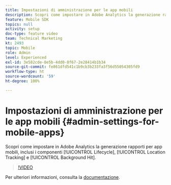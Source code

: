 ```yaml
---
title: Impostazioni di amministrazione per le app mobili
description: Scopri come impostare in Adobe Analytics la generazione rapporti per app mobili, compresi quelli sul ciclo di vita, il tracciamento della posizione e gli hit in background.
feature: Mobile SDK
topics: null
activity: setup
doc-type: feature video
team: Technical Marketing
kt: 2493
topic: Mobile
role: Admin
level: Experienced
exl-id: 3e582cde-8e5b-4dd0-8f67-2e28414b1b34
source-git-commit: fe861dfd541c1b9cb3b233fa3f56d55054305fd9
workflow-type: ht
source-wordcount: '59'
ht-degree: 100%

---
```


# Impostazioni di amministrazione per le app mobili {#admin-settings-for-mobile-apps}

Scopri come impostare in Adobe Analytics la generazione rapporti per app mobili, inclusi i componenti [!UICONTROL Lifecycle], [!UICONTROL Location Tracking] e [!UICONTROL Background Hit].

>[!VIDEO](https://video.tv.adobe.com/v/25961/?quality=12)

Per ulteriori informazioni, consulta la [documentazione](https://experienceleague.adobe.com/docs/mobile-services/using/get-started-ug/gs.html?lang=it).
